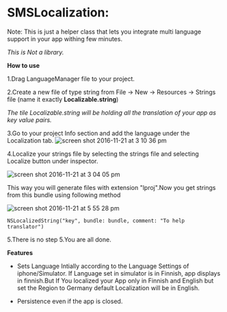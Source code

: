 # SMSLocalization: 

Note: This is just a helper class that lets you integrate multi language support in your app withing few minutes.

*This is Not a library.* 
 
**How to use**

1.Drag LanguageManager file to your project.

2.Create a new file of type string from File -> New -> Resources -> Strings file (name it exactly **Localizable.string**)

   *The tile Localizable.string will be holding all the translation of your app as key value pairs.*

3.Go to your project Info section and add the language under the Localization tab.
![screen shot 2016-11-21 at 3 10 36 pm](https://cloud.githubusercontent.com/assets/7752578/20482125/e85c7770-b012-11e6-817d-e077d41eba39.png)


4.Localize your strings file by selecting the strings file and selecting Localize button under inspector.

![screen shot 2016-11-21 at 3 04 05 pm](https://cloud.githubusercontent.com/assets/7752578/20482230/a58edc7a-b013-11e6-92ae-2d82e4a7f37f.png)

This way you will generate files with extension "lproj".Now you get strings from this bundle using following method

![screen shot 2016-11-21 at 5 55 28 pm](https://cloud.githubusercontent.com/assets/7752578/20482250/c80912b6-b013-11e6-9da6-3e501a4dde9e.png)

`NSLocalizedString("key", bundle: bundle, comment: "To help translator")`


5.There is no step 5.You  are all done.

**Features**

- Sets Language Intially according to the Language Settings of iphone/Simulator.
    If Language set in simulator is in Finnish, app displays in finnish.But If You localized your App only in Finnish and     English but set the Region to Germany default Localization will be in English.
 
- Persistence even if the app is closed.

